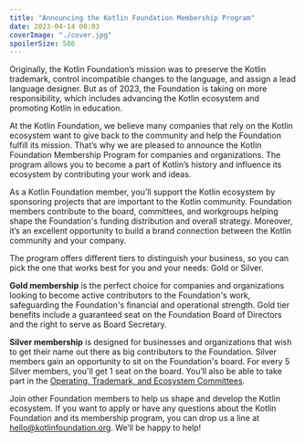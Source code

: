 ```yaml
---
title: "Announcing the Kotlin Foundation Membership Program"
date: 2023-04-14 00:03
coverImage: "./cover.jpg"
spoilerSize: 586
---
```


Originally, the Kotlin Foundation’s mission was to preserve the Kotlin trademark, control incompatible changes to the language, and assign a lead language designer. But as of 2023, the Foundation is taking on more responsibility, which includes advancing the Kotlin ecosystem and promoting Kotlin in education.

At the Kotlin Foundation, we believe many companies that rely on the Kotlin ecosystem want to give back to the community and help the Foundation fulfill its mission. That’s why we are pleased to announce the Kotlin Foundation Membership Program for companies and organizations. The program allows you to become a part of Kotlin’s history and influence its ecosystem by contributing your work and ideas.

As a Kotlin Foundation member, you’ll support the Kotlin ecosystem by sponsoring projects that are important to the Kotlin community. Foundation members contribute to the board, committees, and workgroups helping shape the Foundation's funding distribution and overall strategy. Moreover, it’s an excellent opportunity to build a brand connection between the Kotlin community and your company.

The program offers different tiers to distinguish your business, so you can pick the one that works best for you and your needs: Gold or Silver.

**Gold membership**  is the perfect choice for companies and organizations looking to become active contributors to the Foundation's work, safeguarding the Foundation's financial and operational strength. Gold tier benefits include a guaranteed seat on the Foundation Board of Directors and the right to serve as Board Secretary.

**Silver membership** is designed for businesses and organizations that wish to get their name out there as big contributors to the Foundation. Silver members gain an opportunity to sit on the Foundation's board. For every 5 Silver members, you'll get 1 seat on the board. You’ll also be able to take part in the [Operating, Trademark, and Ecosystem Committees](https://kotlinfoundation.org/structure/).

Join other Foundation members to help us shape and develop the Kotlin ecosystem. If you want to apply or have any questions about the Kotlin Foundation and its membership program, you can drop us a line at [hello@kotlinfoundation.org](mailto:hello@kotlinfoundation.org). We’ll be happy to help!
